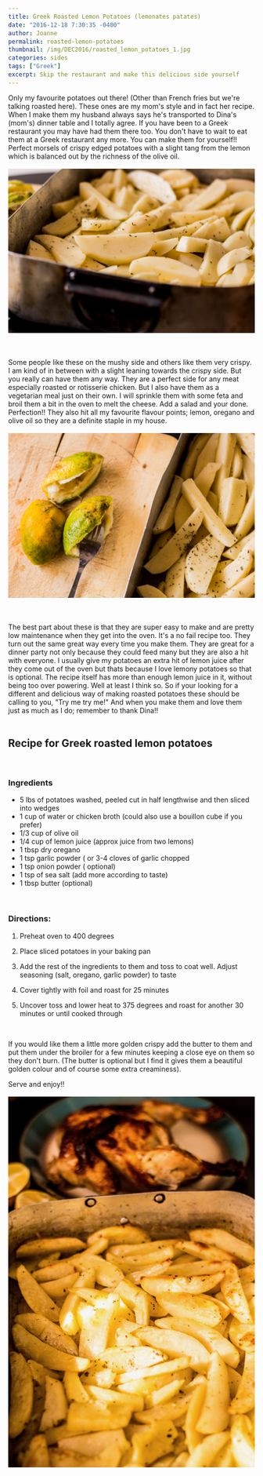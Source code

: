 ```yaml
---
title: Greek Roasted Lemon Potatoes (lemonates patates)
date: "2016-12-18 7:30:35 -0400"
author: Joanne
permalink: roasted-lemon-potatoes
thumbnail: /img/DEC2016/roasted_lemon_potatoes_1.jpg
categories: sides
tags: ["Greek"]
excerpt: Skip the restaurant and make this delicious side yourself
---
```


Only my favourite potatoes out there! (Other than French fries but we're talking roasted here). These ones are my mom's style and in fact her recipe. When I make them my husband always says he's transported to Dina's (mom's) dinner table and I totally agree. If you have been to a Greek restaurant you may have had them there too.  You don't have to wait to eat them at a Greek restaurant any more. You can make them for yourself!!  Perfect morsels of crispy edged potatoes with a slight tang from the lemon which is balanced out by the richness of the olive oil.
<br>
<br>
![Roasted Potatoes](/img/DEC2016/roasted_lemon_potatoes_2.jpg)  
<br>
<br>

Some people like these on the mushy side and others like them very crispy.  I am kind of in between with a slight leaning towards the crispy side.  But you really can have them any way. They are a perfect side for any meat especially roasted or rotisserie chicken. But I also have them as a vegetarian meal just on their own.  I will sprinkle them with some feta and broil them a bit in the oven to melt the cheese. Add a salad and your done. Perfection!! They also hit all my favourite flavour points; lemon, oregano and olive oil so they are a definite staple in my house.
<br>
<br>
![Roasted Potatoes](/img/DEC2016/roasted_lemon_potatoes_3.jpg)  
<br>
<br>

The best part about these is that  they are super easy to make and are pretty low maintenance when they get into the oven. It's a no fail recipe too.  They turn out the same great way every time you make them.  They are great for a dinner party not only because they could feed many but they are also a hit with everyone.  I usually give my potatoes an extra hit of lemon juice after they come out of the oven but thats because I love lemony potatoes so that is optional. The recipe itself has more than enough lemon juice in it, without being too over powering.  Well at least I think so.  So if your looking for a different and delicious way of making roasted potatoes these should be calling to you, "Try me try me!" And when you make them and love them just as much as I do; remember to thank Dina!!
<br>
<br>

## Recipe for Greek roasted lemon potatoes
<br>

### Ingredients

* 5 lbs of potatoes washed, peeled cut in half lengthwise and then sliced into wedges
* 1 cup of water or chicken broth (could also use a bouillon cube if you prefer)
* 1/3 cup of olive oil
* 1/4 cup of lemon juice (approx juice from two lemons)
* 1 tbsp dry oregano
* 1 tsp garlic powder ( or 3-4 cloves of garlic chopped  
* 1 tsp onion powder  ( optional)
* 1 tsp of sea salt (add more according to taste)
* 1 tbsp butter (optional)
<br>

### Directions:

1. Preheat oven to 400 degrees

1. Place sliced potatoes in your baking pan

1. Add the rest of the ingredients to them and toss to coat well. Adjust seasoning (salt, oregano, garlic powder) to taste

1. Cover tightly with foil and roast for 25 minutes

1. Uncover toss and lower heat to 375 degrees and roast for another 30 minutes or until cooked through
<br>

If you would like them a little more golden crispy add the butter to them and put them under the broiler for a few minutes keeping a close eye on them so they don't burn. (The butter is optional but I find it gives them a beautiful golden colour and of course some extra creaminess).
<br>

Serve and enjoy!!
<br>
<br>
![Roasted Potatoes](/img/DEC2016/roasted_lemon_potatoes_4.jpg)
